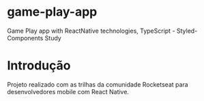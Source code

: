 # game-play-app
Game Play app with ReactNative technologies, TypeScript - Styled-Components Study

<h1>Introdução</h1>
Projeto realizado com as trilhas da comunidade Rocketseat para desenvolvedores mobile com React Native. 
